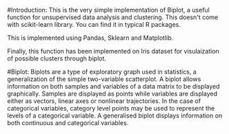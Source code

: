 #Introduction:
This is the very simple implementation of Biplot, a useful function for unsupervised data analysis and clustering. This doesn't come with scikit-learn library. You can find it in typical R packages.

This is implemented using Pandas, Sklearn and Matplotlib.

Finally, this function has been implemented on Iris dataset for visulaization of possible clusters through biplot.

#Biplot:
Biplots are a type of exploratory graph used in statistics, a generalization of the simple two-variable scatterplot. A biplot allows information on both samples and variables of a data matrix to be displayed graphically. Samples are displayed as points while variables are displayed either as vectors, linear axes or nonlinear trajectories. In the case of categorical variables, category level points may be used to represent the levels of a categorical variable. A generalised biplot displays information on both continuous and categorical variables.

